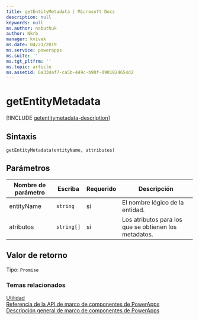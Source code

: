 ```yaml
---
title: getEntityMetadata | Microsoft Docs
description: null
keywords: null
ms.author: nabuthuk
author: Nkrb
manager: kvivek
ms.date: 04/23/2019
ms.service: powerapps
ms.suite: ''
ms.tgt_pltfrm: ''
ms.topic: article
ms.assetid: 6a334af7-ca5b-449c-b90f-0901824654d2
---
```


# <a name="getentitymetadata"></a>getEntityMetadata

[!INCLUDE [getentitymetadata-description](includes/getentitymetadata-description.md)]

## <a name="syntax"></a>Sintaxis

`getEntityMetadata(entityName, attributes)`

## <a name="parameters"></a>Parámetros

| Nombre de parámetro|Escriba|Requerido|Descripción|
| ------------- |----|--------|-----------|
|entityName|`string`|sí|El nombre lógico de la entidad.|
|atributos|`string[]`|sí|Los atributos para los que se obtienen los metadatos.

## <a name="return-value"></a>Valor de retorno

Tipo: `Promise`


### <a name="related-topics"></a>Temas relacionados

[Utilidad](../utility.md)<br/>
[Referencia de la API de marco de componentes de PowerApps](../../reference/index.md)<br/>
[Descripción general de marco de componentes de PowerApps](../../overview.md)